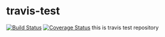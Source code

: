 travis-test
===========
[![Build Status](https://travis-ci.org/atsumo/travis-test.png)](https://travis-ci.org/atsumo/travis-test)
[![Coverage Status](https://coveralls.io/r/atsumo/travis-test)](https://coveralls.io/r/atsumo/travis-test)
this is travis test repository
